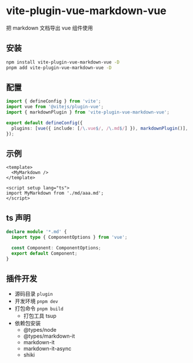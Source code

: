 # vite-plugin-vue-markdown-vue

把 markdown 文档导出 vue 组件使用

## 安装

```bash
npm install vite-plugin-vue-markdown-vue -D
pnpm add vite-plugin-vue-markdown-vue -D
```

## 配置

```ts
import { defineConfig } from 'vite';
import vue from '@vitejs/plugin-vue';
import { markdownPlugin } from 'vite-plugin-vue-markdown-vue';

export default defineConfig({
  plugins: [vue({ include: [/\.vue$/, /\.md$/] }), markdownPlugin()],
});
```

## 示例

```vue
<template>
  <MyMarkdown />
</template>

<script setup lang="ts">
import MyMarkdown from './md/aaa.md';
</script>
```

## ts 声明

```ts
declare module '*.md' {
  import type { ComponentOptions } from 'vue';

  const Component: ComponentOptions;
  export default Component;
}
```

## 插件开发

- 源码目录 `plugin`
- 开发环境 `pnpm dev`
- 打包命令 `pnpm build`
  - 打包工具 tsup
- 依赖包安装
  - @types/node
  - @types/markdown-it
  - markdown-it
  - markdown-it-async
  - shiki
